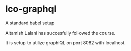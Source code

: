 # lco-graphql
A standard babel setup

Altamish Lalani has succesfully followed the course.

It is setup to utilize graphiQL on port 8082 with localhost.